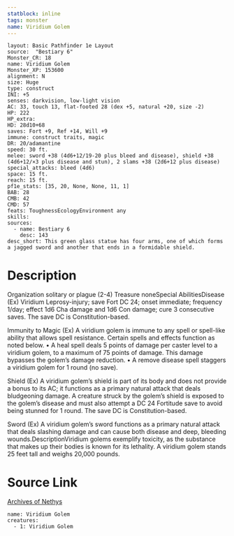 ```yaml
---
statblock: inline
tags: monster
name: Viridium Golem
---
```

```statblock
layout: Basic Pathfinder 1e Layout
source:  "Bestiary 6"
Monster_CR: 18
name: Viridium Golem
Monster_XP: 153600
alignment: N
size: Huge
type: construct
INI: +5
senses: darkvision, low-light vision
AC: 33, touch 13, flat-footed 28 (dex +5, natural +20, size -2)
HP: 222
HP_extra: 
HD: 28d10+68
saves: Fort +9, Ref +14, Will +9
immune: construct traits, magic
DR: 20/adamantine
speed: 30 ft.
melee: sword +38 (4d6+12/19-20 plus bleed and disease), shield +38 (4d6+12/×3 plus disease and stun), 2 slams +38 (2d6+12 plus disease)
special_attacks: bleed (4d6)
space: 15 ft.
reach: 15 ft.
pf1e_stats: [35, 20, None, None, 11, 1]
BAB: 28
CMB: 42
CMD: 57
feats: ToughnessEcologyEnvironment any
skills: 
sources:
  - name: Bestiary 6
    desc: 143
desc_short: This green glass statue has four arms, one of which forms a jagged sword and another that ends in a formidable shield.
```
# Description
Organization solitary or plague (2-4)
Treasure noneSpecial AbilitiesDisease (Ex) Viridium Leprosy-injury; save Fort DC 24; onset immediate; frequency 1/day; effect 1d6 Cha damage and 1d6 Con damage; cure 3 consecutive saves. The save DC is Constitution-based. 

Immunity to Magic (Ex) A viridium golem is immune to any spell or spell-like ability that allows spell resistance. Certain spells and effects function as noted below. • A heal spell deals 5 points of damage per caster level to a viridium golem, to a maximum of 75 points of damage. This damage bypasses the golem’s damage reduction. • A remove disease spell staggers a viridium golem for 1 round (no save). 

Shield (Ex) A viridium golem’s shield is part of its body and does not provide a bonus to its AC; it functions as a primary natural attack that deals bludgeoning damage. A creature struck by the golem’s shield is exposed to the golem’s disease and must also attempt a DC 24 Fortitude save to avoid being stunned for 1 round. The save DC is Constitution-based. 

Sword (Ex) A viridium golem’s sword functions as a primary natural attack that deals slashing damage and can cause both disease and deep, bleeding wounds.DescriptionViridium golems exemplify toxicity, as the substance that makes up their bodies is known for its lethality. A viridium golem stands 25 feet tall and weighs 20,000 pounds.
# Source Link
[Archives of Nethys](https://aonprd.com/MonsterDisplay.aspx?ItemName=Viridium%20Golem)
```encounter-table
name: Viridium Golem
creatures:
  - 1: Viridium Golem
```
